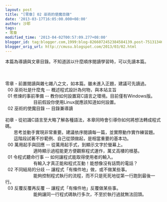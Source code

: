 ```yaml
---
layout: post
title: "[零章] 02 巫術的使魔目錄"
date: '2013-03-17T16:05:00.000+08:00'
author: 沙耶
tags:
- 零章
modified_time: '2013-04-02T00:57:09.277+08:00'
blogger_id: tag:blogger.com,1999:blog-8266072452384584139.post-7513134684331513129
blogger_orig_url: http://cmusu.blogspot.com/2013/03/02.html
---
```


本篇為導讀與文章目錄。不知道該以什麼順序閱讀學習時，可以先讀本篇。<br /><br /><a name='more'></a><br /><br />零章 - 前置閱讀與雜七雜八之文，如本篇。雖未進入正題，建議可先讀過。<br />&nbsp; 00 巫術社是什麼鬼 -- 概述程式設計為何物，與本站主旨<br />&nbsp; 01 修煉的事前準備 -- 教你如何設置寫C語言之環境。目前僅有Windows版。<br />&nbsp; &nbsp; &nbsp; &nbsp; &nbsp; &nbsp; &nbsp; &nbsp; &nbsp; &nbsp; &nbsp; &nbsp;目前假設你使用Linux就應該知道如何設置。<br />&nbsp;&nbsp;02 巫術的使魔目錄 -- 目錄兼導讀<br /><br />初章 - 從初識C語言至大略了解各種語法，本章同時會引導你如何將想法轉成程式碼。<br />&nbsp; &nbsp; &nbsp; &nbsp;思考並動手實現非常重要。建議依序閱讀每一篇，並實際動作實作練習題。<br />&nbsp; &nbsp; &nbsp; &nbsp;這階段試著不抄範例、自己從頭做起，是相當重要的基本功。<br />&nbsp; 00 萬用起手與回應 -- 從萬用起手式，到顯示文字於螢幕上。<br />&nbsp; &nbsp; &nbsp; &nbsp; &nbsp; &nbsp; &nbsp; &nbsp; &nbsp; &nbsp; &nbsp; &nbsp;適時顯示過程能更方便觀察程式運作，萬丈高樓的根基。<br />&nbsp; 01 令程式聽命行事 -- 如何讓程式能取得使用者的輸入。<br />&nbsp; &nbsp; &nbsp; &nbsp; &nbsp; &nbsp; &nbsp; &nbsp; &nbsp; &nbsp; &nbsp; &nbsp;有輸入才真正能和程式互動！能想像沒有話筒的電話？<br />&nbsp; 02 不同結局的分歧 -- 讓程式「有條件地」做，或不做某些事。<br />&nbsp; &nbsp; &nbsp; &nbsp; &nbsp; &nbsp; &nbsp; &nbsp; &nbsp; &nbsp; &nbsp; &nbsp;能夠控制程式執行的流程，而不只是死死地從第一行跑到最後一行。<br />&nbsp; 03 反覆反覆再反覆 -- 讓程式「有條件地」反覆做某些事。<br />&nbsp; &nbsp; &nbsp; &nbsp; &nbsp; &nbsp; &nbsp; &nbsp; &nbsp; &nbsp; &nbsp; &nbsp;能夠讓同一行程式碼執行多次，不至於執行過就無法回頭。<br /><br /><script type="text/javascript">MathJax.Hub.Queue(["Typeset",MathJax.Hub]);</script>